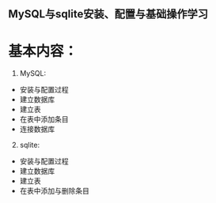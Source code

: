 ## MySQL与sqlite安装、配置与基础操作学习

# 基本内容：

1. MySQL:
* 安装与配置过程
* 建立数据库
* 建立表
* 在表中添加条目
* 连接数据库
2. sqlite:
* 安装与配置过程
* 建立数据库
* 建立表
* 在表中添加与删除条目
